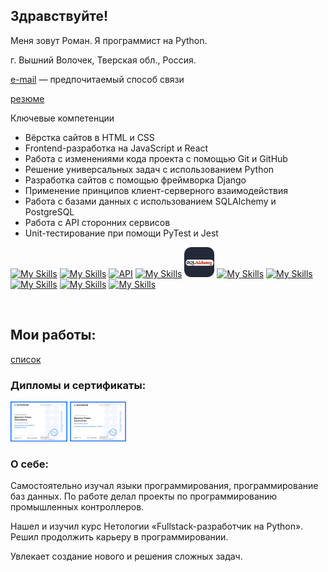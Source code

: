 ## Здравствуйте!

Меня зовут Роман. Я программист на Python.

г. Вышний Волочек, Тверская обл., Россия.

[e-mail](mailto:danroman@yandex.ru) — предпочитаемый способ связи

[резюме](https://docs.google.com/document/d/1AIhtQWyntr-fZI0vCNaaPPzK9M3gRKAfG3DCkI7K7mQ/edit#heading=h.w62vgq4fqlv)

Ключевые компетенции
 
- Вёрстка сайтов в HTML и CSS
- Frontend-разработка на JavaScript и React
- Работа с изменениями кода проекта с помощью Git и GitHub
- Решение универсальных задач с использованием Python
- Разработка сайтов с помощью фреймворка Django
- Применение принципов клиент-серверного взаимодействия
- Работа с базами данных с использованием SQLAlchemy и PostgreSQL
- Работа с API сторонних сервисов
- Unit-тестирование при помощи PyTest и Jest


[![My Skills](https://skillicons.dev/icons?i=pycharm "Pycharm")](https://www.jetbrains.com/ru-ru/pycharm/)
[![My Skills](https://skillicons.dev/icons?i=django "Django")](https://www.djangoproject.com/)
<a href="https://ru.wikipedia.org/wiki/API" title="API"><img src="https://u.netology.ru/backend/uploads/page_assets/images/file/46299/tools_API_color.png" height="52" alt="API"></a> 
[![My Skills](https://skillicons.dev/icons?i=postgres "PostgreSQL")](https://www.postgresql.org)
<a href="https://www.sqlalchemy.org" title="SQLAlchemy"><img src="https://github.com/danroman-github/resources2/blob/main/alchemy-Dark.png" height="48"  alt="SQLAlchemy"></a>
[![My Skills](https://skillicons.dev/icons?i=git "Git")](https://git-scm.com)
[![My Skills](https://skillicons.dev/icons?i=html "HTML")](https://en.wikipedia.org/wiki/HTML)
[![My Skills](https://skillicons.dev/icons?i=css "CSS")](https://ru.wikipedia.org/wiki/CSS)
[![My Skills](https://skillicons.dev/icons?i=js "JavaScript")](https://ru.wikipedia.org/wiki/JavaScript)
[![My Skills](https://skillicons.dev/icons?i=react "React")](https://ru.react.dev/)

<img src="https://u.netology.ru/backend/uploads/page_assets/images/file/46299/tools_API_color.png" class="icon_root__23Q63 styles_icon__7TqGb" title="">

## Мои работы:

[список](https://github.com/danroman-github/desktop-tutorial/blob/main/README.md)

### Дипломы и сертификаты:

<div>
 <img src="https://github.com/danroman-github/resources2/blob/main/Базы%20данных%20для%20python%20разработчиков.png" height="64" title="Базы данных для python разработчиков"> 
 <img src="https://github.com/danroman-github/resources2/blob/main/Профессиональная%20работа%20с%20Python.png" height="64" title="Профессиональная работа с Python">
</div>


### О себе:

Самостоятельно изучал языки программирования, программирование баз данных. По работе делал проекты по программированию промышленных контроллеров. 

Нашел и изучил курс Нетологии «Fullstack-разработчик на Python». Решил продолжить карьеру в программировании. 

Увлекает создание нового и решения сложных задач.
